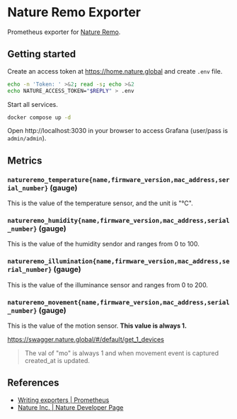 # Nature Remo Exporter

Prometheus exporter for [Nature Remo](https://nature.global/nature-remo/).

## Getting started

Create an access token at https://home.nature.global and create `.env` file.

```bash
echo -n 'Token: ' >&2; read -s; echo >&2
echo NATURE_ACCESS_TOKEN="$REPLY" > .env
```

Start all services.

```bash
docker compose up -d
```

Open http://localhost:3030 in your browser to access Grafana (user/pass is `admin/admin`).

## Metrics

### `natureremo_temperature{name,firmware_version,mac_address,serial_number}` (gauge)

This is the value of the temperature sensor, and the unit is "℃".

### `natureremo_humidity{name,firmware_version,mac_address,serial_number}` (gauge)

This is the value of the humidity sendor and ranges from 0 to 100.

### `natureremo_illumination{name,firmware_version,mac_address,serial_number}` (gauge)

This is the value of the illuminance sensor and ranges from 0 to 200.

### `natureremo_movement{name,firmware_version,mac_address,serial_number}` (gauge)

This is the value of the motion sensor. **This value is always 1.**

https://swagger.nature.global/#/default/get_1_devices

> The val of "mo" is always 1 and when movement event is captured created_at is updated.

## References

- [Writing exporters | Prometheus](https://prometheus.io/docs/instrumenting/writing_exporters/)
- [Nature Inc. | Nature Developer Page](https://developer.nature.global)
